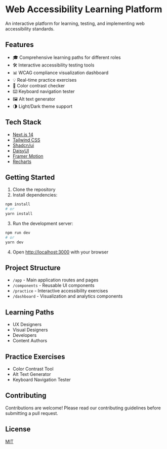 # Web Accessibility Learning Platform

An interactive platform for learning, testing, and implementing web accessibility standards.

## Features

- 🎓 Comprehensive learning paths for different roles
- 🛠️ Interactive accessibility testing tools
- 📊 WCAG compliance visualization dashboard
- 💡 Real-time practice exercises
- 🎨 Color contrast checker
- ⌨️ Keyboard navigation tester
- 🖼️ Alt text generator
- 🌗 Light/Dark theme support

## Tech Stack

- [Next.js 14](https://nextjs.org)
- [Tailwind CSS](https://tailwindcss.com)
- [Shadcn/ui](https://ui.shadcn.com)
- [DaisyUI](https://daisyui.com)
- [Framer Motion](https://www.framer.com/motion)
- [Recharts](https://recharts.org)

## Getting Started

1. Clone the repository
2. Install dependencies:

```bash
npm install
# or
yarn install
```

3. Run the development server:

```bash
npm run dev
# or
yarn dev
```

4. Open [http://localhost:3000](http://localhost:3000) with your browser

## Project Structure

- `/app` - Main application routes and pages
- `/components` - Reusable UI components
- `/practice` - Interactive accessibility exercises
- `/dashboard` - Visualization and analytics components

## Learning Paths

- UX Designers
- Visual Designers
- Developers
- Content Authors

## Practice Exercises

- Color Contrast Tool
- Alt Text Generator
- Keyboard Navigation Tester

## Contributing

Contributions are welcome! Please read our contributing guidelines before submitting a pull request.

## License

[MIT](LICENSE)
